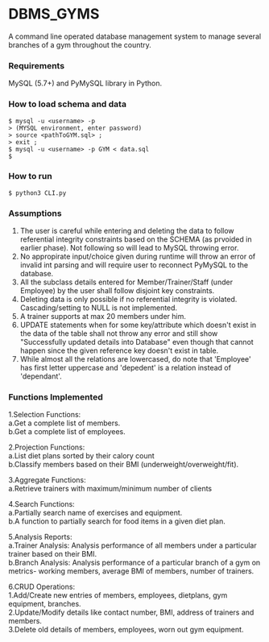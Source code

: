 # DBMS_GYMS
A command line operated database management system to manage several branches of a gym throughout the country.

### Requirements

MySQL (5.7+) and PyMySQL library in Python. 

### How to load schema and data

```
$ mysql -u <username> -p 
> (MYSQL environment, enter password)
> source <pathToGYM.sql> ; 
> exit ; 
$ mysql -u <username> -p GYM < data.sql
$ 
```

### How to run

```
$ python3 CLI.py
```

### Assumptions

1. The user is careful while entering and deleting the data to follow referential integrity constraints based on the SCHEMA (as prvoided in earlier phase). Not following so will lead to MySQL throwing error.
2. No appropirate input/choice given during runtime will throw an error of invalid int parsing and will require user to reconnect PyMySQL to the database.
3. All the subclass details entered for Member/Trainer/Staff (under Employee) by the user shall follow disjoint key constraints.
4. Deleting data is only possible if no referential integrity is violated. Cascading/setting to NULL is not implemented.
5. A trainer supports at max 20 members under him.
6. UPDATE statements when for some key/attribute which doesn't exist in the data of the table shall not throw any error and still show "Successfully updated details into Database" even though that cannot happen since the given reference key doesn't exist in table. 
7. While almost all the relations are lowercased, do note that 'Employee' has first letter uppercase and 'depedent' is a relation instead of 'dependant'. 


### Functions Implemented
1.Selection Functions:\
  a.Get a complete list of members.\
  b.Get a complete list of employees.
  
2.Projection Functions:\
  a.List diet plans sorted by their calory count\
  b.Classify members based on their BMI (underweight/overweight/fit).

3.Aggregate Functions: \
  a.Retrieve trainers with maximum/minimum number of clients

4.Search Functions:\
  a.Partially search name of exercises and equipment.\
  b.A function to partially search for food items in a given diet plan.
  
 5.Analysis Reports:\
 a.Trainer Analysis: Analysis performance of all members under a particular trainer based on their BMI.\
 b.Branch Analysis: Analysis performance of a particular branch of a gym on metrics- working                  members, average BMI of members, number of trainers.
 
 6.CRUD Operations:\
  1.Add/Create new entries of members, employees, dietplans, gym equipment, branches.\
  2.Update/Modify details like contact number, BMI, address of trainers and members.\
  3.Delete old details of members, employees, worn out gym equipment.
